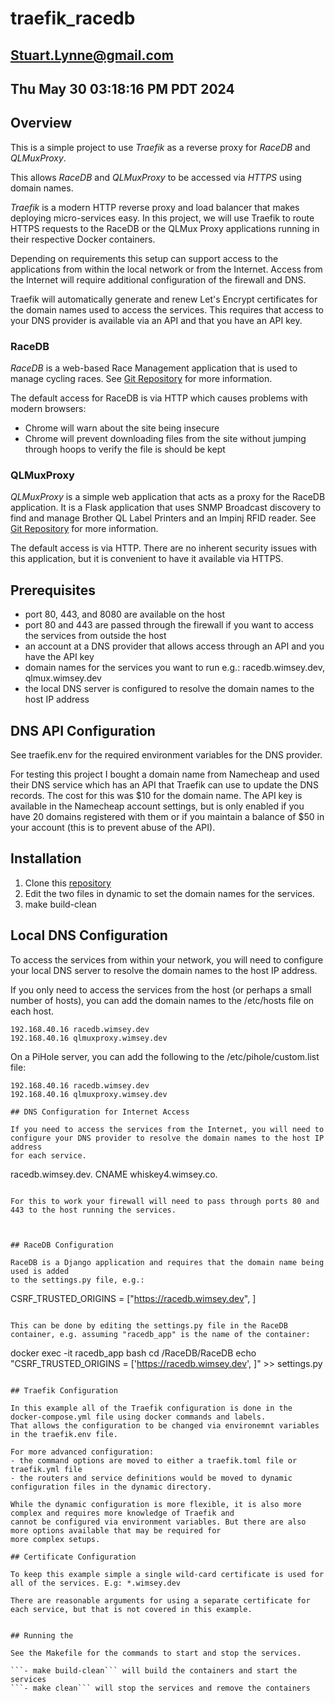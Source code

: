 # traefik_racedb

## Stuart.Lynne@gmail.com
## Thu May 30 03:18:16 PM PDT 2024

## Overview

This is a simple project to use *Traefik* as a reverse proxy for *RaceDB* and *QLMuxProxy*.

This allows *RaceDB* and *QLMuxProxy* to be accessed via *HTTPS* using domain names.

*Traefik* is a modern HTTP reverse proxy and load balancer that makes deploying micro-services easy. 
In this project, we will use Traefik to route HTTPS requests to the RaceDB or the QLMux Proxy applications running in their respective Docker containers.

Depending on requirements this setup can support access to the applications from within the local network or from the Internet. 
Access from the Internet will require additional configuration of the firewall and DNS.

Traefik will automatically generate and renew Let's Encrypt certificates for the domain names used to access the services. 
This requires that access to your DNS provider is available via an API and that you have an API key.


### RaceDB
*RaceDB* is a web-based Race Management application that is used to manage cycling races. 
See [Git Repository](https://github.com/esitarski/RaceDB) for more information.

The default access for RaceDB is via HTTP which causes problems with modern browsers:
- Chrome will warn about the site being insecure
- Chrome will prevent downloading files from the site without jumping through hoops to verify the file is should be kept

### QLMuxProxy
*QLMuxProxy* is a simple web application that acts as a proxy for the RaceDB application. It is a Flask application that uses SNMP Broadcast
discovery to find and manage Brother QL Label Printers and an Impinj RFID reader. See [Git Repository](git@github.com:stuartlynne/qlmux_proxy.git) for more information.

The default access is via HTTP. There are no inherent security issues with this application, but it is convenient to have it available via HTTPS.


## Prerequisites

- port 80, 443, and 8080 are available on the host
- port 80 and 443 are passed through the firewall if you want to access the services from outside the host
- an account at a DNS provider that allows access through an API and you have the API key
- domain names for the services you want to run e.g.: racedb.wimsey.dev, qlmux.wimsey.dev
- the local DNS server is configured to resolve the domain names to the host IP address


## DNS API Configuration
See traefik.env for the required environment variables for the DNS provider.

For testing this project I bought a domain name from Namecheap and used their DNS service which has an API that Traefik can use to update the DNS records.
The cost for this was $10 for the domain name. The API key is available in the Namecheap account settings, but is only enabled if you have 20 domains
registered with them or if you maintain a balance of $50 in your account (this is to prevent abuse of the API).


## Installation

1. Clone this [repository](git@github.com:stuartlynne/traefik_racedb.git)
2. Edit the two files in dynamic to set the domain names for the services.
3. make build-clean

## Local DNS Configuration

To access the services from within your network, you will need to configure your local DNS server to resolve the domain names to the host IP address.

If you only need to access the services from the host (or perhaps a small number of hosts), you can add the domain names to the /etc/hosts file on each host.
```
192.168.40.16 racedb.wimsey.dev
192.168.40.16 qlmuxproxy.wimsey.dev
```

On a PiHole server, you can add the following to the /etc/pihole/custom.list file:
```
192.168.40.16 racedb.wimsey.dev
192.168.40.16 qlmuxproxy.wimsey.dev

## DNS Configuration for Internet Access

If you need to access the services from the Internet, you will need to configure your DNS provider to resolve the domain names to the host IP address
for each service.
```
racedb.wimsey.dev. CNAME whiskey4.wimsey.co.
```

For this to work your firewall will need to pass through ports 80 and 443 to the host running the services.



## RaceDB Configuration

RaceDB is a Django application and requires that the domain name being used is added
to the settings.py file, e.g.:

```
CSRF_TRUSTED_ORIGINS = ["https://racedb.wimsey.dev", ]
```

This can be done by editing the settings.py file in the RaceDB container, e.g. assuming "racedb_app" is the name of the container:
```
docker exec -it racedb_app bash
cd /RaceDB/RaceDB
echo "CSRF_TRUSTED_ORIGINS = ['https://racedb.wimsey.dev', ]" >> settings.py
```

## Traefik Configuration

In this example all of the Traefik configuration is done in the docker-compose.yml file using docker commands and labels.
That allows the configuration to be changed via environemnt variables in the traefik.env file.

For more advanced configuration:
- the command options are moved to either a traefik.toml file or traefik.yml file
- the routers and service definitions would be moved to dynamic configuration files in the dynamic directory.

While the dynamic configuration is more flexible, it is also more complex and requires more knowledge of Traefik and
cannot be configured via environment variables. But there are also more options available that may be required for
more complex setups.

## Certificate Configuration

To keep this example simple a single wild-card certificate is used for all of the services. E.g: *.wimsey.dev

There are reasonable arguments for using a separate certificate for each service, but that is not covered in this example.


## Running the 

See the Makefile for the commands to start and stop the services.

```- make build-clean``` will build the containers and start the services
```- make clean``` will stop the services and remove the containers


